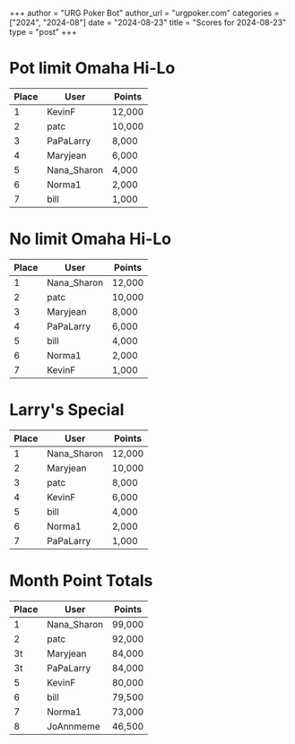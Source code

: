 +++
author = "URG Poker Bot"
author_url = "urgpoker.com"
categories = ["2024", "2024-08"]
date = "2024-08-23"
title = "Scores for 2024-08-23"
type = "post"
+++
# Pot limit Omaha Hi-Lo

| Place | User | Points |
|-------|------|--------|
| 1 | KevinF | 12,000 |
| 2 | patc | 10,000 |
| 3 | PaPaLarry | 8,000 |
| 4 | Maryjean | 6,000 |
| 5 | Nana_Sharon | 4,000 |
| 6 | Norma1 | 2,000 |
| 7 | bill | 1,000 |

# No limit Omaha Hi-Lo

| Place | User | Points |
|-------|------|--------|
| 1 | Nana_Sharon | 12,000 |
| 2 | patc | 10,000 |
| 3 | Maryjean | 8,000 |
| 4 | PaPaLarry | 6,000 |
| 5 | bill | 4,000 |
| 6 | Norma1 | 2,000 |
| 7 | KevinF | 1,000 |

# Larry's Special

| Place | User | Points |
|-------|------|--------|
| 1 | Nana_Sharon | 12,000 |
| 2 | Maryjean | 10,000 |
| 3 | patc | 8,000 |
| 4 | KevinF | 6,000 |
| 5 | bill | 4,000 |
| 6 | Norma1 | 2,000 |
| 7 | PaPaLarry | 1,000 |

# Month Point Totals

| Place | User | Points |
|-------|------|--------|
| 1 | Nana_Sharon | 99,000 |
| 2 | patc | 92,000 |
| 3t | Maryjean | 84,000 |
| 3t | PaPaLarry | 84,000 |
| 5 | KevinF | 80,000 |
| 6 | bill | 79,500 |
| 7 | Norma1 | 73,000 |
| 8 | JoAnnmeme | 46,500 |
